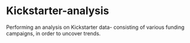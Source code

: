 # Kickstarter-analysis
Performing an analysis on Kickstarter data- consisting of various funding campaigns, in order to uncover trends. 
